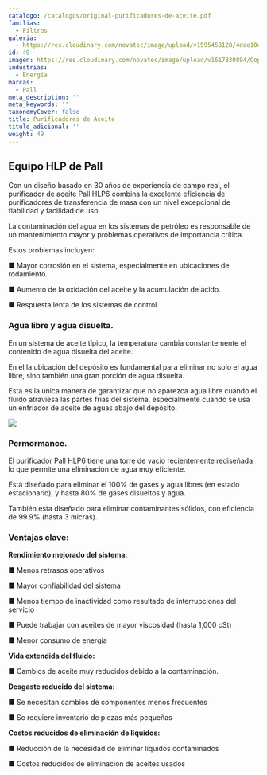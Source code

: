 ```yaml
---
catalogo: /catalogos/original-purificadores-de-aceite.pdf
familias:
  - Filtros
galeria:
  - https://res.cloudinary.com/novatec/image/upload/v1595458128/4dae10ed-e701-4b85-8a29-7d301a3c0827_o0ibuv.png
id: 49
imagen: https://res.cloudinary.com/novatec/image/upload/v1617830894/Copia_de_Dise%C3%B1o_sin_t%C3%ADtulo_86_x2vrxl.png
industrias:
  - Energía
marcas:
  - Pall
meta_description: ''
meta_keywords: ''
taxonomyCover: false
title: Purificadores de Aceite
titulo_adicional: ''
weight: 49
---
```




## **Equipo HLP de Pall**

Con un diseño basado en 30 años de experiencia de campo real, el purificador de aceite Pall HLP6 combina la excelente eficiencia de purificadores de transferencia de masa con un nivel excepcional de fiabilidad y facilidad de uso.

La contaminación del agua en los sistemas de petróleo es responsable de un mantenimiento mayor y problemas operativos de importancia crítica.

Estos problemas incluyen:

■ Mayor corrosión en el sistema, especialmente en ubicaciones de rodamiento.

■ Aumento de la oxidación del aceite y la acumulación de ácido.

■ Respuesta lenta de los sistemas de control.

### **Agua libre y agua disuelta.**

En un sistema de aceite típico, la temperatura cambia constantemente el contenido de agua disuelta del aceite.

En el la ubicación del depósito es fundamental para eliminar no solo el agua libre, sino también una gran porción de agua disuelta.

Esta es la única manera de garantizar que no aparezca agua libre cuando el fluido atraviesa las partes frías del sistema, especialmente cuando se usa un enfriador de aceite de aguas abajo del depósito.

![](https://res.cloudinary.com/novatec/v1595458190/477999f1-0aea-4271-9404-4d8ef914feb9_tsc24h.png)

### **Permormance.**

El purificador Pall HLP6 tiene una torre de vacío recientemente rediseñada lo que permite una eliminación de agua muy eficiente.

Está diseñado para eliminar el 100% de gases y agua libres (en estado estacionario), y hasta 80% de gases disueltos y agua.

También esta diseñado para eliminar contaminantes sólidos, con eficiencia de 99.9% (hasta 3 micras).

### **Ventajas clave:**

**Rendimiento mejorado del sistema:**

■ Menos retrasos operativos

■ Mayor confiabilidad del sistema

■ Menos tiempo de inactividad como resultado de interrupciones del servicio

■ Puede trabajar con aceites de mayor viscosidad (hasta 1,000 cSt)

■ Menor consumo de energía

**Vida extendida del fluido:**

■ Cambios de aceite muy reducidos debido a la contaminación.

**Desgaste reducido del sistema:**

■ Se necesitan cambios de componentes menos frecuentes

■ Se requiere inventario de piezas más pequeñas

**Costos reducidos de eliminación de líquidos:**

■ Reducción de la necesidad de eliminar líquidos contaminados

■ Costos reducidos de eliminación de aceites usados
